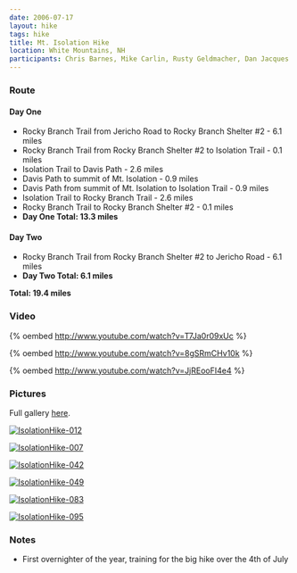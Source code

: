 ```yaml
---
date: 2006-07-17
layout: hike
tags: hike
title: Mt. Isolation Hike
location: White Mountains, NH
participants: Chris Barnes, Mike Carlin, Rusty Geldmacher, Dan Jacques
---
```


### Route

#### Day One

  * Rocky Branch Trail from Jericho Road to Rocky Branch Shelter #2 - 6.1 miles
  * Rocky Branch Trail from Rocky Branch Shelter #2 to Isolation Trail - 0.1 miles
  * Isolation Trail to Davis Path - 2.6 miles
  * Davis Path to summit of Mt. Isolation - 0.9 miles
  * Davis Path from summit of Mt. Isolation to Isolation Trail - 0.9 miles
  * Isolation Trail to Rocky Branch Trail - 2.6 miles
  * Rocky Branch Trail to Rocky Branch Shelter #2 - 0.1 miles
  * **Day One Total: 13.3 miles**

#### Day Two

  * Rocky Branch Trail from Rocky Branch Shelter #2 to Jericho Road - 6.1 miles
  * **Day Two Total: 6.1 miles**

**Total: 19.4 miles**

### Video

{% oembed http://www.youtube.com/watch?v=T7Ja0r09xUc %}

{% oembed http://www.youtube.com/watch?v=8gSRmCHv10k %}

{% oembed http://www.youtube.com/watch?v=JjREooFI4e4 %}

### Pictures

Full gallery [here](http://www.flickr.com/photos/geldmacher/sets/72157594560192694/).

[![IsolationHike-012](http://farm1.static.flickr.com/151/404758095_163ebaecda.jpg)](http://www.flickr.com/photos/geldmacher/404758095/)

[![IsolationHike-007](http://farm1.static.flickr.com/171/404756021_1af6b19c29.jpg)](http://www.flickr.com/photos/geldmacher/404756021/)

[![IsolationHike-042](http://farm1.static.flickr.com/150/404762912_61370abc53.jpg)](http://www.flickr.com/photos/geldmacher/404762912/)

[![IsolationHike-049](http://farm1.static.flickr.com/157/404764594_380277aafb.jpg)](http://www.flickr.com/photos/geldmacher/404764594/)

[![IsolationHike-083](http://farm1.static.flickr.com/140/404770879_dd5aefb730.jpg)](http://www.flickr.com/photos/geldmacher/404770879/)

[![IsolationHike-095](http://farm1.static.flickr.com/60/404774004_78923d91a0.jpg)](http://www.flickr.com/photos/geldmacher/404774004/)

### Notes

  * First overnighter of the year, training for the big hike over the 4th of July
